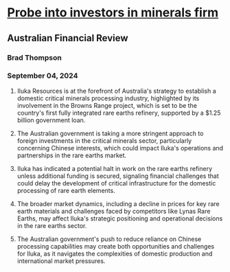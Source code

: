 # [Probe into investors in minerals firm](https://advance.lexis.com/api/document?collection=news&id=urn:contentItem:6CX0-N771-JD34-V3PG-00000-00&context=1519360)
## Australian Financial Review
### Brad Thompson
### September 04, 2024

1. Iluka Resources is at the forefront of Australia's strategy to establish a domestic critical minerals processing industry, highlighted by its involvement in the Browns Range project, which is set to be the country's first fully integrated rare earths refinery, supported by a $1.25 billion government loan.

2. The Australian government is taking a more stringent approach to foreign investments in the critical minerals sector, particularly concerning Chinese interests, which could impact Iluka's operations and partnerships in the rare earths market.

3. Iluka has indicated a potential halt in work on the rare earths refinery unless additional funding is secured, signaling financial challenges that could delay the development of critical infrastructure for the domestic processing of rare earth elements.

4. The broader market dynamics, including a decline in prices for key rare earth materials and challenges faced by competitors like Lynas Rare Earths, may affect Iluka's strategic positioning and operational decisions in the rare earths sector. 

5. The Australian government's push to reduce reliance on Chinese processing capabilities may create both opportunities and challenges for Iluka, as it navigates the complexities of domestic production and international market pressures.